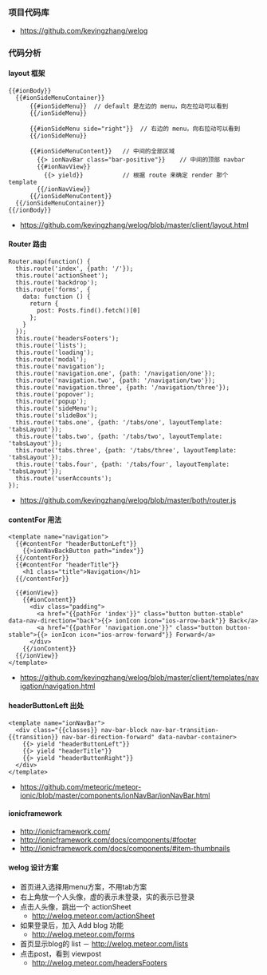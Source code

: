 
## 

### 项目代码库
* https://github.com/kevingzhang/welog

### 代码分析

#### layout 框架
	{{#ionBody}}
	  {{#ionSideMenuContainer}}
		  {{#ionSideMenu}}  // default 是左边的 menu，向左拉动可以看到
		  {{/ionSideMenu}}

		  {{#ionSideMenu side="right"}}  // 右边的 menu，向右拉动可以看到
		  {{/ionSideMenu}}

		  {{#ionSideMenuContent}}	// 中间的全部区域
		    {{> ionNavBar class="bar-positive"}}	// 中间的顶部 navbar
		    {{#ionNavView}}
		      {{> yield}}			// 根据 route 来确定 render 那个 template
		    {{/ionNavView}}
		  {{/ionSideMenuContent}}
	  {{/ionSideMenuContainer}}
	{{/ionBody}}

* https://github.com/kevingzhang/welog/blob/master/client/layout.html  

#### Router 路由
	Router.map(function() {
	  this.route('index', {path: '/'});
	  this.route('actionSheet');
	  this.route('backdrop');
	  this.route('forms', {
	    data: function () {
	      return {
	        post: Posts.find().fetch()[0]
	      };
	    }
	  });
	  this.route('headersFooters');
	  this.route('lists');
	  this.route('loading');
	  this.route('modal');
	  this.route('navigation');
	  this.route('navigation.one', {path: '/navigation/one'});
	  this.route('navigation.two', {path: '/navigation/two'});
	  this.route('navigation.three', {path: '/navigation/three'});
	  this.route('popover');
	  this.route('popup');
	  this.route('sideMenu');
	  this.route('slideBox');
	  this.route('tabs.one', {path: '/tabs/one', layoutTemplate: 'tabsLayout'});
	  this.route('tabs.two', {path: '/tabs/two', layoutTemplate: 'tabsLayout'});
	  this.route('tabs.three', {path: '/tabs/three', layoutTemplate: 'tabsLayout'});
	  this.route('tabs.four', {path: '/tabs/four', layoutTemplate: 'tabsLayout'});
	  this.route('userAccounts');
	});

* https://github.com/kevingzhang/welog/blob/master/both/router.js

#### contentFor 用法
	<template name="navigation">
	  {{#contentFor "headerButtonLeft"}}
	    {{>ionNavBackButton path="index"}}
	  {{/contentFor}}
	  {{#contentFor "headerTitle"}}
	    <h1 class="title">Navigation</h1>
	  {{/contentFor}}

	  {{#ionView}}
	    {{#ionContent}}
	      <div class="padding">
	        <a href="{{pathFor 'index'}}" class="button button-stable" data-nav-direction="back">{{> ionIcon icon="ios-arrow-back"}} Back</a>
	        <a href="{{pathFor 'navigation.one'}}" class="button button-stable">{{> ionIcon icon="ios-arrow-forward"}} Forward</a>
	      </div>
	    {{/ionContent}}
	  {{/ionView}}
	</template>

* https://github.com/kevingzhang/welog/blob/master/client/templates/navigation/navigation.html

#### headerButtonLeft 出处
	<template name="ionNavBar">
	  <div class="{{classes}} nav-bar-block nav-bar-transition-{{transition}} nav-bar-direction-forward" data-navbar-container>
	    {{> yield "headerButtonLeft"}}
	    {{> yield "headerTitle"}}
	    {{> yield "headerButtonRight"}}
	  </div>
	</template>

* https://github.com/meteoric/meteor-ionic/blob/master/components/ionNavBar/ionNavBar.html

#### ionicframework
* http://ionicframework.com/
* http://ionicframework.com/docs/components/#footer
* http://ionicframework.com/docs/components/#item-thumbnails

#### welog 设计方案
* 首页进入选择用menu方案，不用tab方案
* 右上角放一个人头像，虚的表示未登录，实的表示已登录
* 点击人头像，跳出一个 actionSheet
  - http://welog.meteor.com/actionSheet
* 如果登录后，加入 Add blog 功能
  - http://welog.meteor.com/forms
* 首页显示blog的 list
  － http://welog.meteor.com/lists
* 点击post，看到 viewpost
  - http://welog.meteor.com/headersFooters






